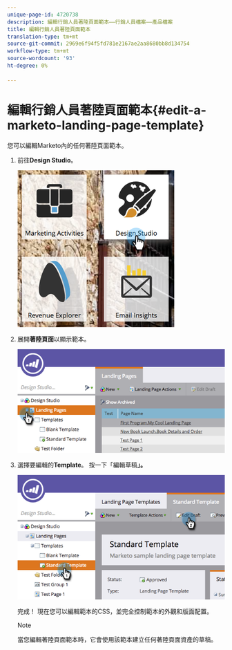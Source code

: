 ```yaml
---
unique-page-id: 4720738
description: 編輯行銷人員著陸頁面範本——行銷人員檔案——產品檔案
title: 編輯行銷人員著陸頁面範本
translation-type: tm+mt
source-git-commit: 2969e6f94f5fd781e2167ae2aa8680bb8d134754
workflow-type: tm+mt
source-wordcount: '93'
ht-degree: 0%

---
```



# 編輯行銷人員著陸頁面範本{#edit-a-marketo-landing-page-template}

您可以編輯Marketo內的任何著陸頁面範本。

1. 前往&#x200B;**Design Studio**。

   ![](assets/designstudio.png)

1. 展開&#x200B;**著陸頁面**&#x200B;以顯示範本。

   ![](assets/image2015-5-21-12-3a40-3a3.png)

1. 選擇要編輯的&#x200B;**Template**。 按一下「編輯草稿&#x200B;**」。**

   ![](assets/image2015-5-21-12-3a37-3a54.png)

   完成！ 現在您可以編輯範本的CSS，並完全控制範本的外觀和版面配置。

   >[!NOTE]
   >
   >當您編輯著陸頁面範本時，它會使用該範本建立任何著陸頁面資產的草稿。
